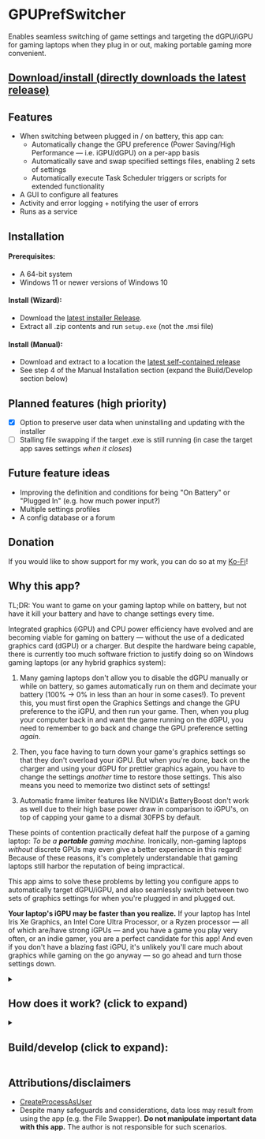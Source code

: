 # GPUPrefSwitcher
Enables seamless switching of game settings and targeting the dGPU/iGPU for gaming laptops when they plug in or out, making portable gaming more convenient. 

## [Download/install (directly downloads the latest release)](https://github.com/sharpjd/GPUPrefSwitcher/releases/download/v0.0.2-alpha/GPUPrefSwitcher_Installer_v0.0.2-alpha.zip)

## Features
* When switching between plugged in / on battery, this app can:
  * Automatically change the GPU preference (Power Saving/High Performance — i.e. iGPU/dGPU) on a per-app basis
  * Automatically save and swap specified settings files, enabling 2 sets of settings
  * Automatically execute Task Scheduler triggers or scripts for extended functionality
* A GUI to configure all features
* Activity and error logging + notifying the user of errors
* Runs as a service

## Installation
#### Prerequisites:
- A 64-bit system
- Windows 11 or newer versions of Windows 10

#### Install (Wizard):
- Download the [latest installer Release](https://github.com/sharpjd/GPUPrefSwitcher/releases).
- Extract all .zip contents and run `setup.exe` (not the .msi file)

#### Install (Manual): 
- Download and extract to a location the [latest self-contained release](https://github.com/sharpjd/GPUPrefSwitcher/releases/download/v0.0.2-alpha/GPUPrefSwitcher_SelfContained_v0.0.2-alpha.zip)
- See step 4 of the Manual Installation section (expand the Build/Develop section below)

## Planned features (high priority)
- [x] Option to preserve user data when uninstalling and updating with the installer
- [ ] Stalling file swapping if the target .exe is still running (in case the target app saves settings *when it closes*)

## Future feature ideas
- Improving the definition and conditions for being "On Battery" or "Plugged In" (e.g. how much power input?)
- Multiple settings profiles
- A config database or a forum

## Donation
If you would like to show support for my work, you can do so at my [Ko-Fi](https://ko-fi.com/sharpjd)!

## Why this app?

TL;DR: You want to game on your gaming laptop while on battery, but not have it kill your battery and have to change settings every time.

Integrated graphics (iGPU) and CPU power efficiency have evolved and are becoming viable for gaming on battery — without the use of a dedicated graphics card (dGPU) or a charger. But despite the hardware being capable, there is currently too much software friction to justify doing so on Windows gaming laptops (or any hybrid graphics system):

1. Many gaming laptops don't allow you to disable the dGPU manually or while on battery, so games automatically run on them and decimate your battery (100% -> 0% in less than an hour in some cases!). To prevent this, you must first open the Graphics Settings and change the GPU preference to the iGPU, and then run your game. Then, when you plug your computer back in and want the game running on the dGPU, you need to remember to go back and change the GPU preference setting *again*. 

2. Then, you face having to turn down your game's graphics settings so that they don't overload your iGPU. But when you're done, back on the charger and using your dGPU for prettier graphics again, you have to change the settings *another* time to restore those settings. This also means you need to memorize two distinct sets of settings!

3. Automatic frame limiter features like NVIDIA's BatteryBoost don't work as well due to their high base power draw in comparison to iGPU's, on top of capping your game to a dismal 30FPS by default.

These points of contention practically defeat half the purpose of a gaming laptop: *To be a **portable** gaming machine.* Ironically, non-gaming laptops *without* discrete GPUs may even give a better experience in this regard! Because of these reasons, it's completely understandable that gaming laptops still harbor the reputation of being impractical. 

This app aims to solve these problems by letting you configure apps to automatically target dGPU/iGPU, and also seamlessly switch between two sets of graphics settings for when you're plugged in and plugged out.

**Your laptop's iGPU may be faster than you realize.** If your laptop has Intel Iris Xe Graphics, an Intel Core Ultra Processor, or a Ryzen processor — all of which are/have strong iGPUs — and you have a game you play very often, or an indie gamer, you are a perfect candidate for this app! And even if you don't have a blazing fast iGPU, it's unlikely you'll care much about graphics while gaming on the go anyway — so go ahead and turn those settings down.

<details>
<summary>
 
## How does it work? (click to expand)
</summary>

#### GPU Preference Switcher:
Windows stores per-app GPU preferences as values in the Registry. All existing values will get added to the XML file. You will see these in the GUI, and you can enable automatic GPU preference switching for each of them. When the computer's power state changes, the app changes the necessary part of each value's data that controls which GPU the target app will run on. 

#### File Swapper:
Let's explain this one with an example. Assume our computer is currently plugged in. 
Let's say that we have a GPU Preference entry for `ShooterGame.exe` and that the game stores its settings in `C:\users\Bob\Documents\ShooterGame\settings.config`. Let's say we add a *file swap path* pointing to that config file.

The app will then copy and store this file internally. One copy will be stored for the Online (plugged in) state, and one for the Offline (on battery) state. Since this is our first time saving it, the same copy will be made for both. 

Now, let's close the game and plug our computer out. The app will now swap in the Offline version of the config file. We boot up the game and it runs on the iGPU, but we notice that the FPS is low — so we lower the resolution and turn down some settings. Now it's much better.

But after some time, we're done playing the game and go home and hit the charger. The app will then save the current config as the Offline state, and swap in the file for the Online state.

Now we boot up the game again, and the game is running on the dGPU. Normally, we'd have to restore all our settings to make the game look good again — but because the app restored the original config, we don't have to do any of this. We can start playing the game again with our original beautiful graphics.

The process was totally automatic, requiring no intervention. 

Despite this, you may still encounter scenarios where this is not a seamless experience. The app has been designed with considerations and safeguards against some of these scenarios (e.g. file locked, unexpected crash, or the .exe saving the config when it shuts down). The way these mechanisms work will take a lot to explain — and for now, you will need to study the source code yourself to understand them.


Despite these safeguards, data loss can still result from the File Swapper system; **do NOT manipulate important or sensitive data with it.** 

</details>

<details>
<summary>
 
## Build/develop (click to expand):
</summary>

- This app should only work if built for x64.
- The Visual Studio Installer Projects extension is needed to build the installer.
- **You may only need to follow these steps in case changes are made and/or the Setup project / installer build fails.**

### Step 1: Build the .EXEs and Assemblies:
 - For the `x64` configuration, the relevant output files are found in the following locations:
 	- Primary GPUPrefSwitcher components: `/Assemble/x64/<Debug or Release>/net8.0-windows`. 
 	- Intall.exe and Uninstall.exe (NOT the Setup or .msi file): `/Assemble/install`
 	- The Setup.exe and .msi: `/Setup/<Debug or Release>`.
   - **This means that if you're simultaneously developing and running the project, Manual Installation (read even further below) is the more convenient method.**
     
### Step 2: The installer/Setup project:
 **You probably only need these steps if you have changed what goes into the AppData folder, or how the app interacts with its directories.** (Note: Some very specific settings or configurations may be necessary for this project to build successfully, so it's reccomended you modify only what you need. If at any point things get messed up, you can always delete, redownload, and add the Setup project again).
 * See the "Development Pitfalls" section for tips about the Setup project (which seems to have spotty online documentation).
  1. Open the Directory view by right clicking the `Setup` project -> View -> File System
![image](https://github.com/sharpjd/GPUPrefSwitcher/assets/59419827/b2432462-655d-47b2-b367-33be844c921a)
  2. This step is only applicable if you've changed what's in the `/Assemble/AppData` folder, in which you might need to update/register the changes by deleting the `AppData` folder inside the Setup project, and dragging it back into `Application Folder/install` (remember that you must clear folder contents before deleting the folder itself). The following screenshots are for reference:
![image](https://github.com/sharpjd/GPUPrefSwitcher/assets/59419827/5bb586f8-1b26-4828-b765-d9a7646c8b1e) ![image](https://github.com/sharpjd/GPUPrefSwitcher/assets/59419827/1c54f931-19f1-45bb-a187-1dac3526ef31)
  3. To build the Setup project / .msi file, right click the setup project and click `Build`. You will find the output in the default directory (`/Setup/<Debug or Release>`).

<a name="manual-installation-and-assembly"></a>
### Manual installation and assembly + extra notes:
1. It is required that all EXEs and their related files* are placed in a fixed and specified directory, because the app looks for them in specific locations. This should already be done by default. If you un-merge the build paths, you'll need to manually merge the built files and folders.
	
2. In the end, you should end up with exactly this folder structure (before running `Install.exe`):
```
.
├── <Application Folder>/
|   ├── install/
|   |   ├── Install.exe + related files
|   |   ├── Uninstall.exe + related files
|   |   └── AppData/
|   |       ├── Settings files, user data, etc.
|   |       └── defaults/
|   |           └── relevant default settings files
|   ├── GPUPrefSwitcher.exe + related files
|   ├── GPUPrefSwitcherGUI.exe + related files
|   ├── GPUPrefSwitcherRepairer.exe + related files
|   ├── GPUPrefSwitcherSvcRestarter.exe + related files
|   └── GUIAdminFunctions.exe + related files
```

3. Double click and run `Install.exe` inside the `install` folder to install the service (and `Uninstall.exe` to uninstall).

*The project was built in Visual Studio 2022. It was originally a .NET Framework 4.7.x project, but was migrated to .NET Core 8.x .

### Other potential development tips or pitfalls:
- **"Could not find metadata" or "could not find dll" errors:** fix compiler errors first, check the build order, and see this StackOverflow thread  https://stackoverflow.com/questions/44251030/vs-2017-metadata-file-dll-could-not-be-found
- **Cannot find .exe or Error MSB4094:** Sometimes if you change build paths, it freaks out because projects will somehow generate a double reference and also attempt to search for .exe's in nonexistent locations; check and fix build-related files (in my original case, the error pertained to an element/array containing two reference entries instead of just one).
- **Unable to change the target architecture of builds:** try opening the .sln file and clearing everything between "GlobalSection(ProjectConfigurationPlatforms) = postSolution" and "EndGlobalSection"
- If you change the service name, you must change the service name constant in certain places (e.g. GPUPrefSwitcherSvcRestarter -> Program.cs)
- **Setup Project:**
	- **Shortcuts to deployed executables:** https://stackoverflow.com/questions/3303962/visual-studio-deployment-project-create-shortcut-to-deployed-executable
	- **"Install" or "Uninstall" executables don't run:** Ensure that in the Setup project's Custom actions for Install and Uninstall, `InstallerClass` is set to `False` and `Run64Bit` is set to `True` (or accordingly otherwise)

</details>

## Attributions/disclaimers
* [CreateProcessAsUser](https://github.com/murrayju/CreateProcessAsUser)
* Despite many safeguards and considerations, data loss may result from using the app (e.g. the File Swapper). **Do not manipulate important data with this app.** The author is not responsible for such scenarios.


